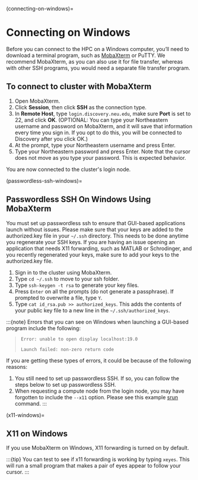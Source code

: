 (connecting-on-windows)=
# Connecting on Windows
Before you can connect to the HPC on a Windows computer, you’ll need to download a terminal program,
such as [MobaXterm] or PuTTY. We recommend MobaXterm, as you can also use it for file transfer,
whereas with other SSH programs, you would need a separate file transfer program.

## To connect to cluster with MobaXterm

1. Open MobaXterm.
1. Click **Session**, then click **SSH** as the connection type.
1. In **Remote Host**, type `login.discovery.neu.edu`, make sure **Port** is set to 22, and click **OK**.
   (OPTIONAL: You can type your Northeastern username and password on MobaXterm, and it will save that information every time you sign in. If you opt to do this, you will be connected to Discovery after you click OK.)
1. At the prompt, type your Northeastern username and press Enter.
1. Type your Northeastern password and press Enter. Note that the cursor does not move as you type your password. This is expected behavior.

You are now connected to the cluster's login node.

(passwordless-ssh-windows)=
## Passwordless SSH On Windows Using MobaXterm
You must set up passwordless ssh to ensure that GUI-based applications launch without issues. Please make sure that your keys are added to the authorized.key file in your `~/.ssh` directory. This needs to be done anytime you regenerate your SSH keys. If you are having an issue opening an application that needs X11 forwarding, such as MATLAB or Schrodinger, and you recently regenerated your keys, make sure to add your keys to the authorized.key file.

1. Sign in to the cluster using MobaXterm.
1. Type `cd ~/.ssh` to move to your ssh folder.
1. Type `ssh-keygen -t rsa` to generate your key files.
1. Press `Enter` on all the prompts (do not generate a passphrase). If prompted to overwrite a file, type `Y`.
1. Type `cat id_rsa.pub >> authorized_keys`. This adds the contents of your public key file to a new line in the `~/.ssh/authorized_keys`.

:::{note}
Errors that you can see on Windows when launching a GUI-based program include the following:

> `Error: unable to open display localhost:19.0`
>
> `Launch failed: non-zero return code`

If you are getting these types of errors, it could be because of the following reasons:

1. You still need to set up passwordless SSH. If so, you can follow the steps below to set up passwordless SSH.
1. When requesting a compute node from the login node, you may have forgotten to include the `--x11` option. Please see this example [srun](https://rc-docs.northeastern.edu/en/latest/using-discovery/srun.html?highlight=X11#srun-examples) command.
:::

(x11-windows)=
## X11 on Windows
If you use MobaXterm on Windows, X11 forwarding is turned on by default.

:::{tip}
You can test to see if x11 forwarding is working by typing `xeyes`. This will run a small program that makes a pair of eyes appear to follow your cursor.
:::

[MobaXterm]: https://mobaxterm.mobatek.net/
